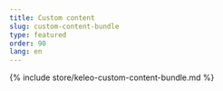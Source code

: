 ```yaml
---
title: Custom content
slug: custom-content-bundle
type: featured
order: 90
lang: en
---
```


{% include store/keleo-custom-content-bundle.md %}
